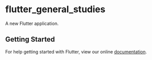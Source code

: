 # flutter_general_studies

A new Flutter application.

## Getting Started

For help getting started with Flutter, view our online
[documentation](https://flutter.io/).
